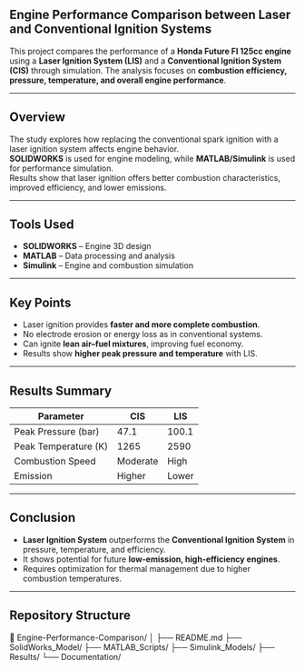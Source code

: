 ## Engine Performance Comparison between Laser and Conventional Ignition Systems

This project compares the performance of a **Honda Future FI 125cc engine** using a **Laser Ignition System (LIS)** and a **Conventional Ignition System (CIS)** through simulation. The analysis focuses on **combustion efficiency, pressure, temperature, and overall engine performance**.

---

##  Overview
The study explores how replacing the conventional spark ignition with a laser ignition system affects engine behavior.  
**SOLIDWORKS** is used for engine modeling, while **MATLAB/Simulink** is used for performance simulation.  
Results show that laser ignition offers better combustion characteristics, improved efficiency, and lower emissions.

---

##  Tools Used
- **SOLIDWORKS** – Engine 3D design  
- **MATLAB** – Data processing and analysis  
- **Simulink** – Engine and combustion simulation  

---

##  Key Points
- Laser ignition provides **faster and more complete combustion**.  
- No electrode erosion or energy loss as in conventional systems.  
- Can ignite **lean air–fuel mixtures**, improving fuel economy.  
- Results show **higher peak pressure and temperature** with LIS.  

---

##  Results Summary
| Parameter | CIS | LIS |
|------------|------|------|
| Peak Pressure (bar) | 47.1 | 100.1 |
| Peak Temperature (K) | 1265 | 2590 |
| Combustion Speed | Moderate | High |
| Emission | Higher | Lower |

---

##  Conclusion
- **Laser Ignition System** outperforms the **Conventional Ignition System** in pressure, temperature, and efficiency.  
- It shows potential for future **low-emission, high-efficiency engines**.  
- Requires optimization for thermal management due to higher combustion temperatures.

---

##  Repository Structure
📁 Engine-Performance-Comparison/
│
├── README.md
├── SolidWorks_Model/
├── MATLAB_Scripts/
├── Simulink_Models/
├── Results/
└── Documentation/
